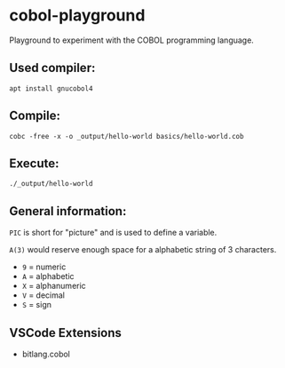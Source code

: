 # cobol-playground
Playground to experiment with the COBOL programming language.

## Used compiler:
`apt install gnucobol4`

## Compile:
`cobc -free -x -o _output/hello-world basics/hello-world.cob`

## Execute:
`./_output/hello-world`

## General information:
`PIC` is short for "picture" and is used to define a variable.

`A(3)` would reserve enough space for a alphabetic string of 3 characters.

- `9` = numeric
- `A` = alphabetic
- `X` = alphanumeric
- `V` = decimal
- `S` = sign

## VSCode Extensions
- bitlang.cobol
